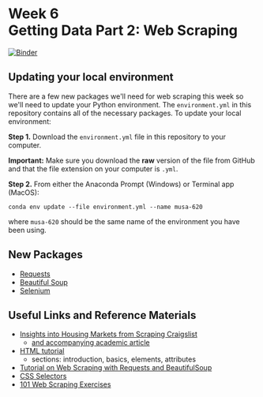# Week 6<br>Getting Data Part 2: Web Scraping

[![Binder](https://mybinder.org/badge_logo.svg)](https://mybinder.org/v2/gh/MUSA-620-Fall-2019/week-6/master?filepath=lecture-6.ipynb)

## Updating your local environment

There are a few new packages we'll need for web scraping this week so we'll need
to update your Python environment. The `environment.yml` in this repository
contains all of the necessary packages. To update your local environment:

**Step 1.** Download the `environment.yml` file in this repository to your computer.

**Important:** Make sure you download the **raw** version of the file from GitHub and that the file extension on your computer is `.yml`.

**Step 2.** From either the Anaconda Prompt (Windows) or Terminal app (MacOS):

```
conda env update --file environment.yml --name musa-620
```

where `musa-620` should be the same name of the environment you have been using.

## New Packages

- [Requests](http://docs.python-requests.org/en/master/)
- [Beautiful Soup](https://www.crummy.com/software/BeautifulSoup/bs4/doc/)
- [Selenium](https://selenium-python.readthedocs.io)

## Useful Links and Reference Materials

- [Insights into Housing Markets from Scraping Craigslist](https://geoffboeing.com/2016/08/craigslist-rental-housing-insights/)
  - [and accompanying academic article](https://arxiv.org/pdf/1605.05397.pdf)
- [HTML tutorial](https://www.w3schools.com/html/html_intro.asp)
  - sections: introduction, basics, elements, attributes
- [Tutorial on Web Scraping with Requests and BeautifulSoup](https://www.learndatasci.com/tutorials/ultimate-guide-web-scraping-w-python-requests-and-beautifulsoup/)
- [CSS Selectors](https://www.w3schools.com/cssref/css_selectors.asp)
- [101 Web Scraping Exercises](https://github.com/stanfordjournalism/search-script-scrape)

